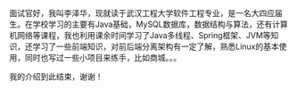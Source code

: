 ​	面试官好，我叫李泽华，现就读于武汉工程大学软件工程专业，是一名大四应届生。在学校学习的主要有Java基础，MySQL数据库，数据结构与算法，还有计算机网络等课程，我也利用课余时间学习了Java多线程、Spring框架、JVM等知识，还学习了一些前端知识，对前后端分离架构有一定了解，熟悉Linux的基本使用，同时也写过一些小项目来练手，比如商城。。。

我的介绍到此结束，谢谢！